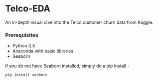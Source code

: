 # Telco-EDA

An in-depth visual dive into the Telco customer churn data from Kaggle.

### Prerequisites

* Python 3.X
* Anaconda with basic libraries
* Seaborn

if you do not have Seaborn installed, simply do a pip install -
```
pip install seaborn
```

